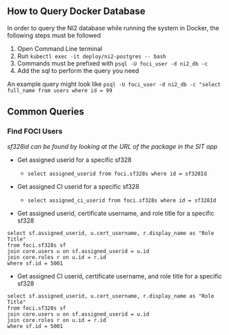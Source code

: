 ## How to Query Docker Database

In order to query the NI2 database while running the system in Docker, the following steps must be followed
1. Open Command Line terminal
2. Run ```kubectl exec -it deploy/ni2-postgres -- bash```
3. Commands must be prefixed with ```psql -U foci_user -d ni2_db -c```
4. Add the sql to perform the query you need

An example query might look like ```psql -U foci_user -d ni2_db -c "select full_name from users where id = 99```

## Common Queries

### Find FOCI Users
*sf328id can be found by looking at the URL of the package in the SIT app*

- Get assigned userid for a specific sf328 
   - `select assigned_userid from foci.sf328s where id = sf328Id`

- Get assigned CI userid for a specific sf328
  - `select assigned_ci_userid from foci.sf328s where id = sf328Id`

- Get assigned userid, certificate username, and role title for a specific sf328
```
select sf.assigned_userid, u.cert_username, r.display_name as "Role Title"
from foci.sf328s sf
join core.users u on sf.assigned_userid = u.id
join core.roles r on u.id = r.id
where sf.id = 5001
```

- Get assigned CI userid, certificate username, and role title for a specific sf328
```
select sf.assigned_userid, u.cert_username, r.display_name as "Role Title"
from foci.sf328s sf
join core.users u on sf.assigned_userid = u.id
join core.roles r on u.id = r.id
where sf.id = 5001
```


